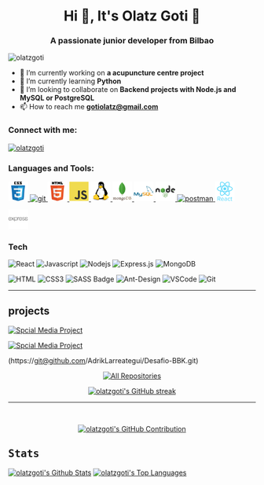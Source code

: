 <h1 align="center">Hi 👋, It's Olatz Goti 🍪 </h1>
<h3 align="center">A passionate junior developer from Bilbao</h3>


<p align="left"> <img src="https://komarev.com/ghpvc/?username=olatzgoti&label=Profile%20views&color=0e75b6&style=flat" alt="olatzgoti" /> </p>


- 🔭 I’m currently working on **a acupuncture centre project**
- 🌱 I’m currently learning **Python**
- 👯 I’m looking to collaborate on **Backend projects with Node.js and MySQL or PostgreSQL**
- 📫 How to reach me **gotiolatz@gmail.com**


  

<h3 align="left">Connect with me:</h3>
<p align="left">
<a href="https://linkedin.com/in/olatzgoti" target="blank"><img align="center" src="https://raw.githubusercontent.com/rahuldkjain/github-profile-readme-generator/master/src/images/icons/Social/linked-in-alt.svg" alt="olatzgoti" height="30" width="40" /></a>

</p>



<h3 align="left">Languages and Tools:</h3>
<p align="left"> <a href="https://www.w3schools.com/css/" target="_blank" rel="noreferrer"> <img src="https://raw.githubusercontent.com/devicons/devicon/master/icons/css3/css3-original-wordmark.svg" alt="css3" width="40" height="40"/> </a>   
  <a href="https://git-scm.com/" target="_blank" rel="noreferrer"> <img src="https://www.vectorlogo.zone/logos/git-scm/git-scm-icon.svg" alt="git" width="40" height="40"/> </a>
  <a href="https://www.w3.org/html/" target="_blank" rel="noreferrer"> <img src="https://raw.githubusercontent.com/devicons/devicon/master/icons/html5/html5-original-wordmark.svg" alt="html5" width="40" height="40"/> </a>
  <a href="https://developer.mozilla.org/en-US/docs/Web/JavaScript" target="_blank" rel="noreferrer"> <img src="https://raw.githubusercontent.com/devicons/devicon/master/icons/javascript/javascript-original.svg" alt="javascript" width="40" height="40"/> </a>
  <a href="https://www.linux.org/" target="_blank" rel="noreferrer"> <img src="https://raw.githubusercontent.com/devicons/devicon/master/icons/linux/linux-original.svg" alt="linux" width="40" height="40"/> </a> 
  <a href="https://www.mongodb.com/" target="_blank" rel="noreferrer"> <img src="https://raw.githubusercontent.com/devicons/devicon/master/icons/mongodb/mongodb-original-wordmark.svg" alt="mongodb" width="40" height="40"/> </a>
  <a href="https://www.mysql.com/" target="_blank" rel="noreferrer"> <img src="https://raw.githubusercontent.com/devicons/devicon/master/icons/mysql/mysql-original-wordmark.svg" alt="mysql" width="40" height="40"/> </a>
  <a href="https://nodejs.org" target="_blank" rel="noreferrer"> <img src="https://raw.githubusercontent.com/devicons/devicon/master/icons/nodejs/nodejs-original-wordmark.svg" alt="nodejs" width="40" height="40"/> </a> 
  <a href="https://postman.com" target="_blank" rel="noreferrer"> <img src="https://www.vectorlogo.zone/logos/getpostman/getpostman-icon.svg" alt="postman" width="40" height="40"/> </a> 
  <a href="https://reactjs.org/" target="_blank" rel="noreferrer"> <img src="https://raw.githubusercontent.com/devicons/devicon/master/icons/react/react-original-wordmark.svg" alt="react" width="40" height="40"/> </a> </p>
  <a href="https://expressjs.com" target="_blank" rel="noreferrer"> <img src="https://raw.githubusercontent.com/devicons/devicon/master/icons/express/express-original-wordmark.svg" alt="express" width="40" height="40"/> </a>
  <h3 align="left"> Tech </h3> 

![React](https://img.shields.io/badge/-React-61DBFB?style=for-the-badge&labelColor=black&logo=react&logoColor=61DBFB)
![Javascript](https://img.shields.io/badge/Javascript-F0DB4F?style=for-the-badge&labelColor=black&logo=javascript&logoColor=F0DB4F)
![Nodejs](https://img.shields.io/badge/Nodejs-3C873A?style=for-the-badge&labelColor=black&logo=node.js&logoColor=3C873A)
![Express.js](https://img.shields.io/badge/Express.js-000000?style=for-the-badge&logo=express&logoColor=white)
![MongoDB](https://img.shields.io/badge/MongoDB-4EA94B?style=for-the-badge&logo=mongodb&logoColor=white)

![HTML](https://img.shields.io/badge/HTML5-E34F26?style=for-the-badge&logo=html5&logoColor=white)
![CSS3](https://img.shields.io/badge/CSS3-1572B6?style=for-the-badge&logo=css3&logoColor=white)
![SASS Badge](https://img.shields.io/badge/Sass-CC6699?style=for-the-badge&logo=sass&logoColor=white)
![Ant-Design](https://img.shields.io/badge/AntDesign-0170FE?style=for-the-badge&logo=antdesign&logoColor=white)
![VSCode](https://img.shields.io/badge/Visual_Studio-0078d7?style=for-the-badge&logo=visual%20studio&logoColor=white)
![Git](https://img.shields.io/badge/Git-F05032?style=for-the-badge&logo=git&logoColor=white)


<hr/>

## projects
[![Spcial Media Project](https://github-readme-stats.vercel.app/api/pin/?username=olatzgoti&repo=SocialMedia&border_color=7F3FBF&bg_color=0D1117&title_color=C9D1D9&text_color=8B949E&icon_color=7F3FBF)](https://github.com/olatzgoti/SocialMedia)

[![Spcial Media Project](https://github-readme-stats.vercel.app/api/pin/?username=olatzgoti&repo=SocialMedia&border_color=7F3FBF&bg_color=0D1117&title_color=C9D1D9&text_color=8B949E&icon_color=7F3FBF)](https://github.com/olatzgoti/SocialMedia_React_MongoDB)

(https://git@github.com/AdrikLarreategui/Desafio-BBK.git)

<p align="center">
  <a href="https://github.com/olatzgoti?tab=repositories" target="_blank"><img alt="All Repositories" title="All Repositories" src="https://img.shields.io/badge/-All%20Repos-2962FF?style=for-the-badge&logo=koding&logoColor=white"/></a>
</p>

<p align="center">
<a> 
  <a href="https://github.com/olatzgoti"><img src="https://github-readme-streak-stats.herokuapp.com/?user=olatzgoti&theme=radical&border=7F3FBF&background=0D1117" alt="olatzgoti's GitHub streak"/></a>
  <br/>
</a>


<hr/>
<br/>


<p align="center">
  <a href="https://github.com/olatzgoti">
    <img src="https://github-profile-summary-cards.vercel.app/api/cards/profile-details?username=olatzgoti&theme=radical" alt="olatzgoti's GitHub Contribution"/>
  </a>
</p>




## <samp> Stats </samp>

<span align="center">
<a>  
<a href="https://github.com/olatzgoti"><img alt="olatzgoti's Github Stats" src="https://denvercoder1-github-readme-stats.vercel.app/api?username=olatzgoti&show_icons=true&count_private=true&theme=react&border_color=7F3FBF&bg_color=0D1117&title_color=F85D7F&icon_color=F8D866" height="192px" width="49.5%"/></a>
<a href="https://github.com/olatzgoti"><img alt="olatzgoti's Top Languages" src="https://denvercoder1-github-readme-stats.vercel.app/api/top-langs/?username=olatzgoti&langs_count=8&layout=compact&theme=react&border_color=7F3FBF&bg_color=0D1117&title_color=F85D7F&icon_color=F8D866" height="192px" width="49.5%"/></a>
<br/>
</a>

